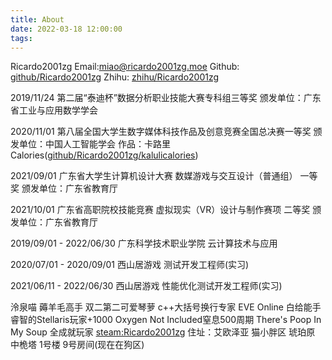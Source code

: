 ```yaml
---
title: About
date: 2022-03-18 12:00:00
tags:
---
```

Ricardo2001zg
Email:miao@ricardo2001zg.moe
Github: [github/Ricardo2001zg](https://github.com/Ricardo2001ZG)
Zhihu: [zhihu/Ricardo2001zg](https://www.zhihu.com/people/ricardo2001)

2019/11/24 第二届“泰迪杯”数据分析职业技能大赛专科组三等奖
颁发单位：广东省工业与应用数学学会

2020/11/01 第八届全国大学生数字媒体科技作品及创意竞赛全国总决赛一等奖
颁发单位：中国人工智能学会
作品：卡路里Calories([github/Ricardo2001zg/kalulicalories](https://github.com/Ricardo2001ZG/kalulicalories))

2021/09/01 广东省大学生计算机设计大赛 数媒游戏与交互设计（普通组） 一等奖
颁发单位：广东省教育厅

2021/10/01 广东省高职院校技能竞赛 虚拟现实（VR）设计与制作赛项 二等奖
颁发单位：广东省教育厅


2019/09/01 - 2022/06/30 广东科学技术职业学院 云计算技术与应用

2020/07/01 - 2020/09/01 西山居游戏 测试开发工程师(实习)

2021/06/11 - 2022/06/30 西山居游戏 性能优化测试开发工程师(实习)

泠泉喵
薅羊毛高手
双二第二可爱琴萝
c++大括号换行专家
EVE Online 白给能手
睿智的Stellaris玩家+1000
Oxygen Not Included窒息500周期
There's Poop In My Soup 全成就玩家
[steam:Ricardo2001zg](https://steamcommunity.com/id/Ricardo2001zg/)
住址：艾欧泽亚 猫小胖区 琥珀原 中桅塔 1号楼 9号房间(现在在狗区)
